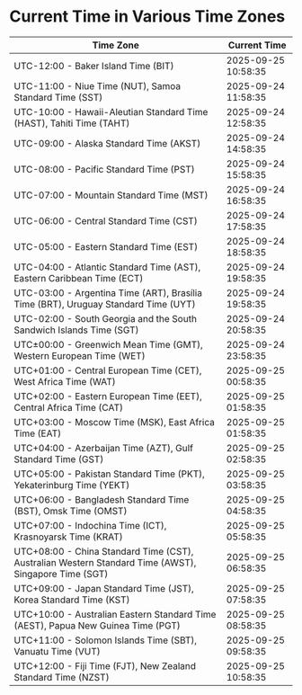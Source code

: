 # Current Time in Various Time Zones

| Time Zone | Current Time |
|-----------|--------------|
| UTC-12:00 - Baker Island Time (BIT) | 2025-09-25 10:58:35 |
| UTC-11:00 - Niue Time (NUT), Samoa Standard Time (SST) | 2025-09-24 11:58:35 |
| UTC-10:00 - Hawaii-Aleutian Standard Time (HAST), Tahiti Time (TAHT) | 2025-09-24 12:58:35 |
| UTC-09:00 - Alaska Standard Time (AKST) | 2025-09-24 14:58:35 |
| UTC-08:00 - Pacific Standard Time (PST) | 2025-09-24 15:58:35 |
| UTC-07:00 - Mountain Standard Time (MST) | 2025-09-24 16:58:35 |
| UTC-06:00 - Central Standard Time (CST) | 2025-09-24 17:58:35 |
| UTC-05:00 - Eastern Standard Time (EST) | 2025-09-24 18:58:35 |
| UTC-04:00 - Atlantic Standard Time (AST), Eastern Caribbean Time (ECT) | 2025-09-24 19:58:35 |
| UTC-03:00 - Argentina Time (ART), Brasília Time (BRT), Uruguay Standard Time (UYT) | 2025-09-24 19:58:35 |
| UTC-02:00 - South Georgia and the South Sandwich Islands Time (SGT) | 2025-09-24 20:58:35 |
| UTC±00:00 - Greenwich Mean Time (GMT), Western European Time (WET) | 2025-09-24 23:58:35 |
| UTC+01:00 - Central European Time (CET), West Africa Time (WAT) | 2025-09-25 00:58:35 |
| UTC+02:00 - Eastern European Time (EET), Central Africa Time (CAT) | 2025-09-25 01:58:35 |
| UTC+03:00 - Moscow Time (MSK), East Africa Time (EAT) | 2025-09-25 01:58:35 |
| UTC+04:00 - Azerbaijan Time (AZT), Gulf Standard Time (GST) | 2025-09-25 02:58:35 |
| UTC+05:00 - Pakistan Standard Time (PKT), Yekaterinburg Time (YEKT) | 2025-09-25 03:58:35 |
| UTC+06:00 - Bangladesh Standard Time (BST), Omsk Time (OMST) | 2025-09-25 04:58:35 |
| UTC+07:00 - Indochina Time (ICT), Krasnoyarsk Time (KRAT) | 2025-09-25 05:58:35 |
| UTC+08:00 - China Standard Time (CST), Australian Western Standard Time (AWST), Singapore Time (SGT) | 2025-09-25 06:58:35 |
| UTC+09:00 - Japan Standard Time (JST), Korea Standard Time (KST) | 2025-09-25 07:58:35 |
| UTC+10:00 - Australian Eastern Standard Time (AEST), Papua New Guinea Time (PGT) | 2025-09-25 08:58:35 |
| UTC+11:00 - Solomon Islands Time (SBT), Vanuatu Time (VUT) | 2025-09-25 09:58:35 |
| UTC+12:00 - Fiji Time (FJT), New Zealand Standard Time (NZST) | 2025-09-25 10:58:35 |
